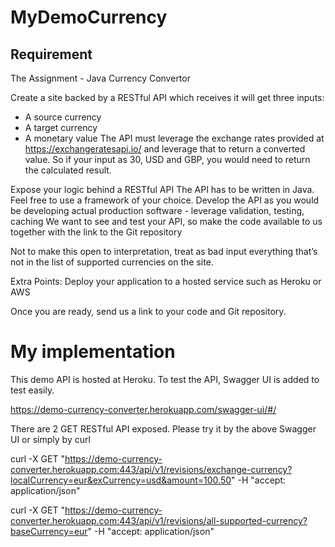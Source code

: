 # MyDemoCurrency

## Requirement

The Assignment - Java Currency Convertor

Create a site backed by a RESTful API which receives it will get three inputs:

* A source currency
* A target currency
* A monetary value The API must leverage the exchange rates provided at https://exchangeratesapi.io/ and leverage that
  to return a converted value. So if your input as 30, USD and GBP, you would need to return the calculated result.

Expose your logic behind a RESTful API The API has to be written in Java. Feel free to use a framework of your choice.
Develop the API as you would be developing actual production software - leverage validation, testing, caching We want to
see and test your API, so make the code available to us together with the link to the Git repository

Not to make this open to interpretation, treat as bad input everything that’s not in the list of supported currencies on
the site.

Extra Points: Deploy your application to a hosted service such as Heroku or AWS

Once you are ready, send us a link to your code and Git repository.

# My implementation

This demo API is hosted at Heroku. To test the API, Swagger UI is added to test easily.

https://demo-currency-converter.herokuapp.com/swagger-ui/#/

There are 2 GET RESTful API exposed. Please try it by the above Swagger UI or simply by curl

curl -X
GET "https://demo-currency-converter.herokuapp.com:443/api/v1/revisions/exchange-currency?localCurrency=eur&exCurrency=usd&amount=100.50"
-H "accept: application/json"

curl -X GET "https://demo-currency-converter.herokuapp.com:443/api/v1/revisions/all-supported-currency?baseCurrency=eur"
-H "accept: application/json"  